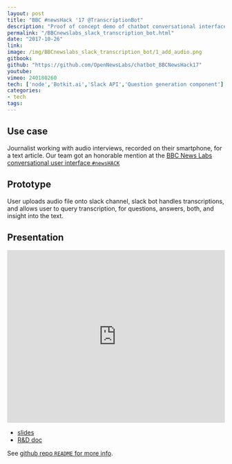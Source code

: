 ```yaml
---
layout: post
title: "BBC #newsHack '17 @TranscriptionBot"
description: "Proof of concept demo of chatbot conversational interface for transcription service."
permalink: "/BBCnewslabs_slack_transcription_bot.html"
date: "2017-10-26"
link: 
image: /img/BBCnewslabs_slack_transcription_bot/1_add_audio.png
gitbook:  
github: "https://github.com/OpenNewsLabs/chatbot_BBCNewsHack17"
youtube: 
vimeo: 240180260
tech: ['node','Botkit.ai','Slack API','Question generation component']
categories:
- tech
tags:
---
```



## Use case
Journalist working with audio interviews, recorded on their smartphone, for a text article. 
Our team got an honorable mention at the [BBC News Labs conversational user interface `#newsHACK`](https://medium.com/bbc-news-labs/12-ideas-from-our-conversational-user-interface-newshack-8c1ef22ff515)

## Prototype
User uploads audio file onto slack channel, slack bot handles transcriptions, and allows user to query transcription, for questions, answers, both, and insight into the text.


## Presentation 

<div class="videoWrapper">
	<iframe src="https://player.vimeo.com/video/240180260" width="100%" height="400" frameborder="0" webkitallowfullscreen mozallowfullscreen allowfullscreen></iframe>
</div>



- [slides](https://docs.google.com/presentation/d/1ky52Q9UJ9VV_gl6hKQWBS5GrOIARIqogwSZbkswXcY0/edit?usp=sharing)
- [R&D doc](https://docs.google.com/document/d/1n6B1vyQysIEeDfoDUqnVNzb7RVy_MNuyvrVekLQ0YZ4/edit?usp=sharing)


See [github repo `README` for more info]({{page.github}}).

<!-- ## Screenshots

1_add_audio.png
2_play.png
3_summary.png
transcriptionSlackBotDemo1.gif
transcriptionSlackBotDemo2.gif

## Gifs
 -->
